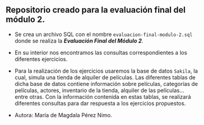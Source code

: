 ## **Repositorio creado para la evaluación final del módulo 2.** 

- Se crea un archivo SQL con el nombre ``evaluacion-final-modulo-2.sql`` donde se realiza la ***Evaluación Final del Módulo 2***. 

- En su interior nos encontramos las consultas correspondientes a los diferentes ejercicios. 

- Para la realización de los ejercicios usaremos la base de datos ``Sakila``, la cual, simula una tienda de alquiler de películas. Las diferentes tablas de dicha base de datos contiene información sobre películas, categorías de películas, actores, inventario de la tienda, alquiler de las películas... entre otras. Con la información contenida en estas tablas, se realizará diferentes consultas para dar respuesta a los ejercicios propuestos. 

- Autora: María de Magdala Pérez Nimo.  